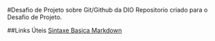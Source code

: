 #Desafio de Projeto sobre Git/Github da DIO
Repositorio criado para o Desafio de Projeto.

##Links Úteis
[Sintaxe Basica Markdown](https://www.markdownguide.org/basic-syntax/)
